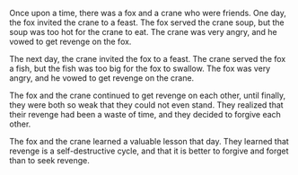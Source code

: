 Once upon a time, there was a fox and a crane who were friends. One day, the fox invited the crane to a feast. The fox served the crane soup, but the soup was too hot for the crane to eat. The crane was very angry, and he vowed to get revenge on the fox.

The next day, the crane invited the fox to a feast. The crane served the fox a fish, but the fish was too big for the fox to swallow. The fox was very angry, and he vowed to get revenge on the crane.

The fox and the crane continued to get revenge on each other, until finally, they were both so weak that they could not even stand. They realized that their revenge had been a waste of time, and they decided to forgive each other.

The fox and the crane learned a valuable lesson that day. They learned that revenge is a self-destructive cycle, and that it is better to forgive and forget than to seek revenge.